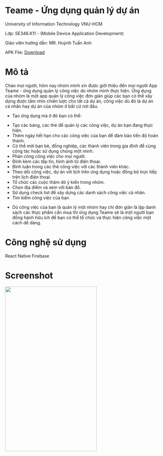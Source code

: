 # Teame - Ứng dụng quản lý dự án
<p>University of Information Technology VNU-HCM</p>
<p>Lớp: SE346.K11 - (Mobile Device Application Development)</p>
<p>Giáo viên hướng dẫn: MR. Huỳnh Tuấn Anh</p>
<p>APK File: <a href="https://drive.google.com/open?id=1L6BDXCoisngicfVls_hlA2HclXx1rScW">Download</a></p>

# Mô tả
Chào mọi người, hôm nay nhóm mình xin được giới thiệu đến mọi người App Teame - ứng dụng quản lý công việc do nhóm mình thực hiện.
Ứng dụng của nhóm là một app quản lý công việc đơn giản giúp các bạn có thể xây dựng được tầm nhìn chiến lược cho tất cả dự án, công việc dù đó là dự án cá nhân hay dự án của nhóm ở bất cứ nơi đâu. 
- Tạo ứng dụng mà ở đó bạn có thể:
+ Tạo các bảng, các thẻ để quản lý các công việc, dự án bạn đang thực hiện.
+ Thêm ngày hết hạn cho các công việc của bạn để đảm bảo tiến độ hoàn thành.
+ Có thể mời bạn bè, đồng nghiệp, các thành viên trong gia đình để cùng cộng tác hoặc sử dụng chúng một mình.
+ Phân công công việc cho mọi người.
+ Đính kèm các tệp tin, hình ảnh từ điện thoại.
+ Bình luận trong các thẻ công việc với các thành viên khác.
+ Theo dõi công việc, dự án với lịch trên ứng dụng hoặc đồng bộ trực tiếp trên lịch điện thoại.
+ Tổ chức các cuộc thăm dò ý kiến trong nhóm.
+ Chọn địa điểm và xem với bản đồ.
+ Sử dụng check list để xây dựng các danh sách công việc cá nhân.
+ Tìm kiếm công việc của bạn
- Dù công việc của bạn là quản lý một nhóm hay chỉ đơn giản là lập danh sách các thực phẩm cần mua thì ứng dụng Teame sẽ là một người bạn đồng hành hữu ích để bạn có thể tổ chức và thực hiện công việc một cách dễ dàng.

# Công nghệ sử dụng
React Native
Firebase

# Screenshot

<div style="display: inline;">
<img src="https://drive.google.com/open?id=13guGkWd8WsCz-9qkB12XL9-KEfaeJmbe" width=300, height=540>
</div>

